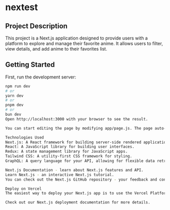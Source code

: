 # nextest

## Project Description

This project is a Next.js application designed to provide users with a platform to explore and manage their favorite anime. It allows users to filter, view details, and add anime to their favorites list.

## Getting Started

First, run the development server:

```bash
npm run dev
# or
yarn dev
# or
pnpm dev
# or
bun dev
Open http://localhost:3000 with your browser to see the result.

You can start editing the page by modifying app/page.js. The page auto-updates as you edit the file.

Technologies Used
Next.js: A React framework for building server-side rendered applications.
React: A JavaScript library for building user interfaces.
Redux: A state management library for JavaScript apps.
Tailwind CSS: A utility-first CSS framework for styling.
GraphQL: A query language for your API, allowing for flexible data retrieval.

Next.js Documentation - learn about Next.js features and API.
Learn Next.js - an interactive Next.js tutorial.
You can check out the Next.js GitHub repository - your feedback and contributions are welcome!

Deploy on Vercel
The easiest way to deploy your Next.js app is to use the Vercel Platform from the creators of Next.js.

Check out our Next.js deployment documentation for more details.
```
